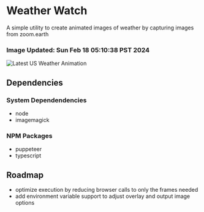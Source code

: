 # Weather Watch

A simple utility to create animated images of weather by capturing images from zoom.earth

### Image Updated: Sun Feb 18 05:10:38 PST 2024

![Latest US Weather Animation](animations/2024-02-18.webp)

## Dependencies
### System Dependendencies
* node
* imagemagick
### NPM Packages
* puppeteer
* typescript

## Roadmap
* optimize execution by reducing browser calls to only the frames needed
* add environment variable support to adjust overlay and output image options
